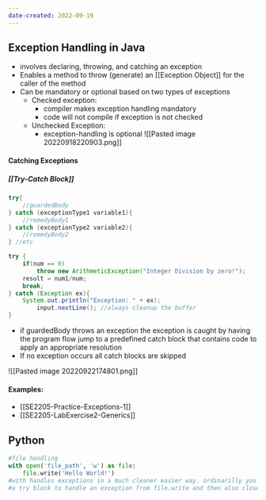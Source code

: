 ```yaml
---
date-created: 2022-09-19
---
```

## Exception Handling in Java
- involves declaring, throwing, and catching an exception
- Enables a method to throw (generate) an [[Exception Object]] for the caller of the method
- Can be mandatory or optional based on two types of exceptions
	- Checked exception: 
		- compiler makes exception handling mandatory
		- code will not compile if exception is not checked
	- Unchecked Exception:
		- exception-handling is optional
![[Pasted image 20220918220903.png]]
#### Catching Exceptions
##### [[Try-Catch Block]]
```java
try{
	//guardedBody
} catch (exceptionType1 variable1){
	//remedyBody1
} catch (exceptionType2 variable2){
	//remedyBody2
} //etc

try {
	if(num == 0)
		throw new ArithmeticException("Integer Division by zero!");
	result = num1/num;
	break;
} catch (Exception ex){
	System.out.println("Exception: " + ex);
		input.nextLine(); //always cleanup the buffer
}
```
- if guardedBody throws an exception the exception is caught by having the program flow  jump to a predefined catch block that contains code to apply an appropriate resolution
- If no exception occurs all catch blocks are skipped

![[Pasted image 20220922174801.png]]

#### Examples:
- [[SE2205-Practice-Exceptions-1]]
- [[SE2205-LabExercise2-Generics]]

## Python
```python
#file handling
with open('file_path', 'w') as file:
	file.write('Hello World!')
#with handles exceptions in a much cleaner easier way. ordinarilly you would need 
#a try block to handle an exception from file.write and then also close file with #file.close. with handles all of that
```